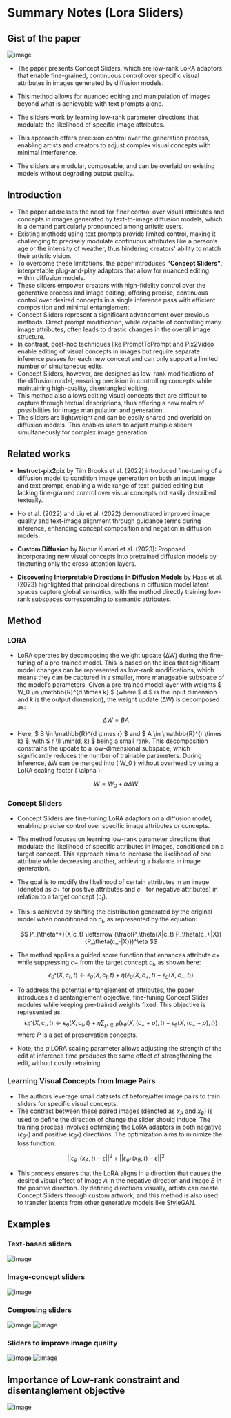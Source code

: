 # Summary Notes (Lora Sliders)

## Gist of the paper

![image](images/lorasliders/lorasliders_1.png)

-  The paper presents Concept Sliders, which are low-rank LoRA adaptors that enable fine-grained, continuous control over specific visual attributes in images generated by diffusion models. 

- This method allows for nuanced editing and manipulation of images beyond what is achievable with text prompts alone.

- The sliders work by learning low-rank parameter directions that modulate the likelihood of specific image attributes. 

- This approach offers precision control over the generation process, enabling artists and creators to adjust complex visual concepts with minimal interference.

- The sliders are modular, composable, and can be overlaid on existing models without degrading output quality.

## Introduction

- The paper addresses the need for finer control over visual attributes and concepts in images generated by text-to-image diffusion models, which is a demand particularly pronounced among artistic users. 
- Existing methods using text prompts provide limited control, making it challenging to precisely modulate continuous attributes like a person’s age or the intensity of weather, thus hindering creators' ability to match their artistic vision. 
- To overcome these limitations, the paper introduces **"Concept Sliders"**, interpretable plug-and-play adaptors that allow for nuanced editing within diffusion models. 
- These sliders empower creators with high-fidelity control over the generative process and image editing, offering precise, continuous control over desired concepts in a single inference pass with efficient composition and minimal entanglement.
- Concept Sliders represent a significant advancement over previous methods. Direct prompt modification, while capable of controlling many image attributes, often leads to drastic changes in the overall image structure.
- In contrast, post-hoc techniques like PromptToPrompt and Pix2Video enable editing of visual concepts in images but require separate inference passes for each new concept and can only support a limited number of simultaneous edits. 
- Concept Sliders, however, are designed as low-rank modifications of the diffusion model, ensuring precision in controlling concepts while maintaining high-quality, disentangled editing. 
- This method also allows editing visual concepts that are difficult to capture through textual descriptions, thus offering a new realm of possibilities for image manipulation and generation.
-  The sliders are lightweight and can be easily shared and overlaid on diffusion models. This enables users to adjust multiple sliders simultaneously for complex image generation.


## Related works
- **Instruct-pix2pix** by Tim Brooks et al. (2022) introduced fine-tuning of a diffusion model to condition image generation on both an input image and text prompt, enabling a wide range of text-guided editing but lacking fine-grained control over visual concepts not easily described textually.

- Ho et al. (2022) and Liu et al. (2022) demonstrated improved image quality and text-image alignment through guidance terms during inference, enhancing concept composition and negation in diffusion models.

- **Custom Diffusion** by Nupur Kumari et al. (2023): Proposed incorporating new visual concepts into pretrained diffusion models by finetuning only the cross-attention layers.

- **Discovering Interpretable Directions in Diffusion Models** by Haas et al. (2023) highlighted that principal directions in diffusion model latent spaces capture global semantics, with the method directly training low-rank subspaces corresponding to semantic attributes.

## Method

### LORA
- LoRA operates by decomposing the weight update (∆W) during the fine-tuning of a pre-trained model. This is based on the idea that significant model changes can be represented as low-rank modifications, which means they can be captured in a smaller, more manageable subspace of the model's parameters. Given a pre-trained model layer with weights $ W_0 \in \mathbb{R}^{d \times k} $ (where $ d $ is the input dimension and $k$ is the output dimension), the weight update (∆W) is decomposed as:

$$ \Delta W = BA $$

- Here, $ B \in \mathbb{R}^{d \times r} $ and $ A \in \mathbb{R}^{r \times k} $, with $ r \ll \min(d, k) $ being a small rank. This decomposition constrains the update to a low-dimensional subspace, which significantly reduces the number of trainable parameters. During inference, ∆W can be merged into \( W_0 \) without overhead by using a LoRA scaling factor \( \alpha \):

$$ W = W_0 + \alpha \Delta W $$

### Concept Sliders
-  Concept Sliders are fine-tuning LoRA adaptors on a diffusion model, enabling precise control over specific image attributes or concepts.

-  The method focuses on learning low-rank parameter directions that modulate the likelihood of specific attributes in images, conditioned on a target concept. This approach aims to increase the likelihood of one attribute while decreasing another, achieving a balance in image generation.

- The goal is to modify the likelihood of certain attributes in an image (denoted as $c+$ for positive attributes and $c-$ for negative attributes) in relation to a target concept ($c_t$). 

- This is achieved by shifting the distribution generated by the original model when conditioned on $c_t$, as represented by the equation:
  
  $$ P_{\theta^*}(X|c_t) \leftarrow (\frac{P_\theta(X|c_t) P_\theta(c_+|X)}{P_\theta(c_-|X)})^\eta $$ 
  
- The method applies a guided score function that enhances attribute $c+$ while suppressing $c−$ from the target concept $c_t$, as shown here:
   $$ \epsilon_{\theta^*}(X, c_t, t) \leftarrow \epsilon_\theta(X, c_t, t) + \eta (\epsilon_\theta(X, c_+, t) - \epsilon_\theta(X, c_-, t)) $$

- To address the potential entanglement of attributes, the paper introduces a disentanglement objective, fine-tuning Concept Slider modules while keeping pre-trained weights fixed. This objective is represented as:
  $$ \epsilon_{\theta^*}(X, c_t, t) \leftarrow \epsilon_\theta(X, c_t, t) + \eta \sum_{p \in P} (\epsilon_\theta(X, (c_+ + p), t) - \epsilon_\theta(X, (c_- + p), t)) $$
  where $P$ is a set of preservation concepts.

- Note, the $\alpha$ LORA scaling parameter allows adjusting the strength of the edit at inference time produces the same effect of strengthening the edit, without costly retraining.



### Learning Visual Concepts from Image Pairs
- The authors leverage small datasets of before/after image pairs to train sliders for specific visual concepts. 
- The contrast between these paired images (denoted as $x_A$ and $x_B$) is used to define the direction of change the slider should induce. The training process involves optimizing the LoRA adaptors in both negative ($\epsilon_{\theta^-}$) and positive ($\epsilon_{\theta^+}$) directions. The optimization aims to minimize the loss function:

$$ ||\epsilon_{\theta^-}(x_A, t) - \epsilon||^2 + ||\epsilon_{\theta^+}(x_B, t) - \epsilon||^2 $$

- This process ensures that the LoRA aligns in a direction that causes the desired visual effect of image $A$ in the negative direction and image $B$ in the positive direction. By defining directions visually, artists can create Concept Sliders through custom artwork, and this method is also used to transfer latents from other generative models like StyleGAN.

## Examples
### Text-based sliders
![image](images/lorasliders/text_sliders_2.png)

### Image-concept sliders
![image](images/lorasliders/image_sliders_3.png)

### Composing sliders
![image](images/lorasliders/composing_sliders_4.png)
![image](images/lorasliders/composing_sliders_5.png)

### Sliders to improve image quality
![image](images/lorasliders/improve_sliders_6.png)
![image](images/lorasliders/improve_sliders_7.png)

## Importance of Low-rank constraint and disentanglement objective
![image](images/lorasliders/ablation_study_8.png)

